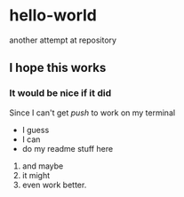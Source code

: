 # hello-world
another attempt at repository
## I hope this works
### It would be nice if it did
Since I can't get *push* to work on my terminal 
- I guess
- I can
- do my readme stuff here
1. and maybe
2. it might
3. even work better.
